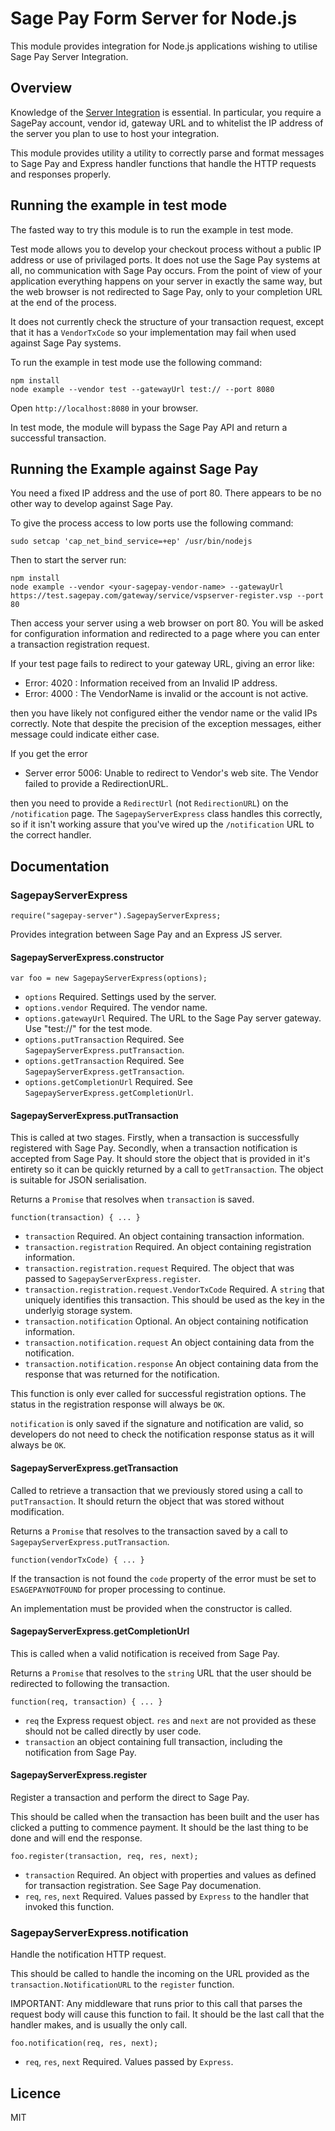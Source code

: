 # Sage Pay Form Server for Node.js

This module provides integration for Node.js applications wishing to utilise Sage Pay Server Integration.

## Overview

Knowledge of the [Server Integration](https://www.sagepay.co.uk/support/find-an-integration-document/server-integration-documents) is essential. In particular, you require a SagePay account, vendor id, gateway URL and to whitelist the IP address of the server you plan to use to host your integration.

This module provides utility a utility to correctly parse and format messages
to Sage Pay and Express handler functions that handle the HTTP requests and
responses properly.

## Running the example in test mode

The fasted way to try this module is to run the example in test mode.

Test mode allows you to develop your checkout process without a public IP
address or use of privilaged ports. It does not use the Sage Pay systems at
all, no communication with Sage Pay occurs. From the point of view of your
application everything happens on your server in exactly the same way, but the
web browser is not redirected to Sage Pay, only to your completion URL at the
end of the process.

It does not currently check the structure of your transaction request, except
that it has a `VendorTxCode` so your implementation may fail when used against
Sage Pay systems.

To run the example in test mode use the following command:

```
npm install
node example --vendor test --gatewayUrl test:// --port 8080
```

Open `http://localhost:8080` in your browser.

In test mode, the module will bypass the Sage Pay API and return a successful
transaction.

## Running the Example against Sage Pay

You need a fixed IP address and the use of port 80. There appears to be no
other way to develop against Sage Pay.

To give the process access to low ports use the following command:

```
sudo setcap 'cap_net_bind_service=+ep' /usr/bin/nodejs
```

Then to start the server run:

```
npm install
node example --vendor <your-sagepay-vendor-name> --gatewayUrl https://test.sagepay.com/gateway/service/vspserver-register.vsp --port 80
```

Then access your server using a web browser on port 80. You will be asked for
configuration information and redirected to a page where you can enter a
transaction registration request.

If your test page fails to redirect to your gateway URL, giving an error like:
* Error: 4020 : Information received from an Invalid IP address.
* Error: 4000 : The VendorName is invalid or the account is not active.

then you have likely not configured either the vendor name or the valid IPs correctly. Note that despite the precision of the exception messages, either message could indicate either case.

If you get the error
* Server error 5006: Unable to redirect to Vendor's web site. The Vendor failed to provide a RedirectionURL.

then you need to provide a `RedirectUrl` (not `RedirectionURL`) on the `/notification` page. The `SagepayServerExpress` class handles this correctly, so if it isn't working assure that you've wired up the `/notification` URL to the correct handler.

## Documentation

### SagepayServerExpress

```
require("sagepay-server").SagepayServerExpress;
```

Provides integration between Sage Pay and an Express JS server.

#### SagepayServerExpress.constructor

```
var foo = new SagepayServerExpress(options);
```

* `options` Required. Settings used by the server.
* `options.vendor` Required. The vendor name.
* `options.gatewayUrl` Required. The URL to the Sage Pay server gateway.
    Use "test://" for the test mode.
* `options.putTransaction` Required. See `SagepayServerExpress.putTransaction`.
* `options.getTransaction` Required. See `SagepayServerExpress.getTransaction`.
* `options.getCompletionUrl` Required. See
    `SagepayServerExpress.getCompletionUrl`.

#### SagepayServerExpress.putTransaction

This is called at two stages. Firstly, when a transaction is successfully
registered with Sage Pay. Secondly, when a transaction notification is accepted
from Sage Pay. It should store the object that is provided in it's entirety so
it can be quickly returned by a call to `getTransaction`. The object is
suitable for JSON serialisation.

Returns a `Promise` that resolves when `transaction` is saved.

```
function(transaction) { ... }
```

* `transaction` Required. An object containing transaction information.
* `transaction.registration` Required. An object containing registration
    information.
* `transaction.registration.request` Required. The object that was passed to
    `SagepayServerExpress.register`.
* `transaction.registration.request.VendorTxCode` Required. A `string` that 
    uniquely identifies this transaction. This should be used as the key in the
    underlyig storage system.
* `transaction.notification` Optional. An object containing notification
    information.
* `transaction.notification.request` An object containing data from the
    notification.
* `transaction.notification.response` An object containing data from the
    response that was returned for the notification.

This function is only ever called for successful registration options. The
status in the registration response will always be `OK`.

`notification` is only saved if the signature and notification are valid, so
developers do not need to check the notification response status as it will
always be `OK`.

#### SagepayServerExpress.getTransaction

Called to retrieve a transaction that we previously stored using a call to
`putTransaction`. It should return the object that was stored without
modification. 

Returns a `Promise` that resolves to the transaction saved by a call to
`SagepayServerExpress.putTransaction`.

```
function(vendorTxCode) { ... }
```

If the transaction is not found the `code` property of the error must be set to
`ESAGEPAYNOTFOUND` for proper processing to continue.

An implementation must be provided when the constructor is called.

#### SagepayServerExpress.getCompletionUrl

This is called when a valid notification is received from Sage Pay.

Returns a `Promise` that resolves to the `string` URL that the user should be
redirected to following the transaction.

```
function(req, transaction) { ... }
```

* `req` the Express request object. `res` and `next` are not provided as these
    should not be called directly by user code.
* `transaction` an object containing full transaction, including the
    notification from Sage Pay.

#### SagepayServerExpress.register

Register a transaction and perform the direct to Sage Pay.

This should be called when the transaction has been built and the user has
clicked a putting to commence payment. It should be the last thing to be done
and will end the response.

```
foo.register(transaction, req, res, next);
```

* `transaction` Required. An object with properties and values as defined for
    transaction registration. See Sage Pay documenation.
* `req`, `res`, `next` Required. Values passed by `Express` to the handler that
    invoked this function.

### SagepayServerExpress.notification

Handle the notification HTTP request.

This should be called to handle the incoming on the URL provided as the
`transaction.NotificationURL` to the `register` function.

IMPORTANT: Any middleware that runs prior to this call that parses the request
body will cause this function to fail. It should be the last call that the
handler makes, and is usually the only call.

```
foo.notification(req, res, next);
```

* `req`, `res`, `next` Required. Values passed by `Express`.

## Licence

MIT
